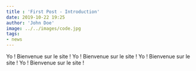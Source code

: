 ```yaml
---
title : 'First Post - Introduction'
date: 2019-10-22 19:25
author: 'John Doe'
image: ../../images/code.jpg
tags:
- news
---
```


Yo ! Bienvenue sur le site ! Yo ! Bienvenue sur le site ! Yo ! Bienvenue sur le site ! Yo ! Bienvenue sur le site !